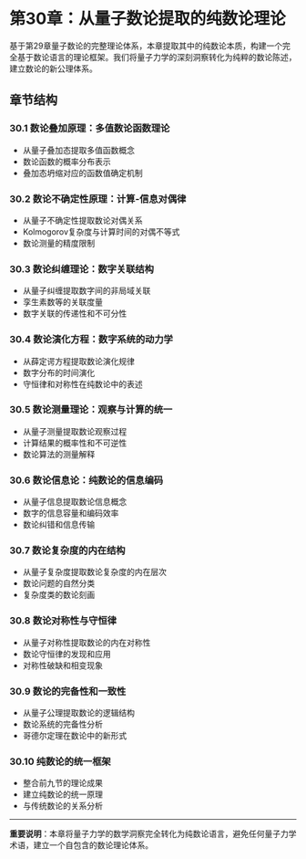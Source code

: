 # 第30章：从量子数论提取的纯数论理论

基于第29章量子数论的完整理论体系，本章提取其中的纯数论本质，构建一个完全基于数论语言的理论框架。我们将量子力学的深刻洞察转化为纯粹的数论陈述，建立数论的新公理体系。

## 章节结构

### 30.1 数论叠加原理：多值数论函数理论
- 从量子叠加态提取多值函数概念
- 数论函数的概率分布表示
- 叠加态坍缩对应的函数值确定机制

### 30.2 数论不确定性原理：计算-信息对偶律
- 从量子不确定性提取数论对偶关系
- Kolmogorov复杂度与计算时间的对偶不等式
- 数论测量的精度限制

### 30.3 数论纠缠理论：数字关联结构
- 从量子纠缠提取数字间的非局域关联
- 孪生素数等的关联度量
- 数字关联的传递性和不可分性

### 30.4 数论演化方程：数字系统的动力学
- 从薛定谔方程提取数论演化规律
- 数字分布的时间演化
- 守恒律和对称性在纯数论中的表述

### 30.5 数论测量理论：观察与计算的统一
- 从量子测量提取数论观察过程
- 计算结果的概率性和不可逆性
- 数论算法的测量解释

### 30.6 数论信息论：纯数论的信息编码
- 从量子信息提取数论信息概念
- 数字的信息容量和编码效率
- 数论纠错和信息传输

### 30.7 数论复杂度的内在结构
- 从量子复杂度提取数论复杂度的内在层次
- 数论问题的自然分类
- 复杂度类的数论刻画

### 30.8 数论对称性与守恒律
- 从量子对称性提取数论的内在对称性
- 数论守恒律的发现和应用
- 对称性破缺和相变现象

### 30.9 数论的完备性和一致性
- 从量子公理提取数论的逻辑结构
- 数论系统的完备性分析
- 哥德尔定理在数论中的新形式

### 30.10 纯数论的统一框架
- 整合前九节的理论成果
- 建立纯数论的统一原理
- 与传统数论的关系分析

---

**重要说明**：本章将量子力学的数学洞察完全转化为纯数论语言，避免任何量子力学术语，建立一个自包含的数论理论体系。